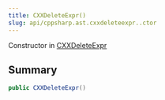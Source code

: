 ```yaml
---
title: CXXDeleteExpr()
slug: api/cppsharp.ast.cxxdeleteexpr..ctor
---
```

Constructor in [CXXDeleteExpr](/api/cppsharp/ast/cxxdeleteexpr)

## Summary



```csharp
public CXXDeleteExpr()
```

